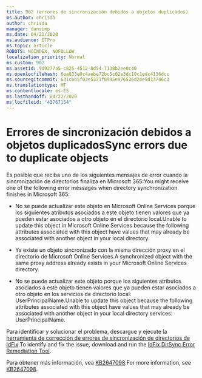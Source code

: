 ```yaml
---
title: 902 (errores de sincronización debidos a objetos duplicados)
ms.author: chrisda
author: chrisda
manager: dansimp
ms.date: 04/21/2020
ms.audience: ITPro
ms.topic: article
ROBOTS: NOINDEX, NOFOLLOW
localization_priority: Normal
ms.custom: 902
ms.assetid: 9d9277a5-c825-4512-8d54-7138b2ee0c40
ms.openlocfilehash: 6ea833e0c4aebe72bc5c02e3dc10c1edc4136dcc
ms.sourcegitcommit: 631cbb5f03e5371f0995e976536d24e9d13746c3
ms.translationtype: MT
ms.contentlocale: es-ES
ms.lasthandoff: 04/22/2020
ms.locfileid: "43767154"
---
```

# <a name="sync-errors-due-to-duplicate-objects"></a><span data-ttu-id="d594f-102">Errores de sincronización debidos a objetos duplicados</span><span class="sxs-lookup"><span data-stu-id="d594f-102">Sync errors due to duplicate objects</span></span>

<span data-ttu-id="d594f-103">Es posible que reciba uno de los siguientes mensajes de error cuando la sincronización de directorios finaliza en Microsoft 365:</span><span class="sxs-lookup"><span data-stu-id="d594f-103">You might receive one of the following error messages when directory synchronization finishes in Microsoft 365:</span></span>

- <span data-ttu-id="d594f-104">No se puede actualizar este objeto en Microsoft Online Services porque los siguientes atributos asociados a este objeto tienen valores que ya pueden estar asociados a otro objeto en el directorio local.</span><span class="sxs-lookup"><span data-stu-id="d594f-104">Unable to update this object in Microsoft Online Services because the following attributes associated with this object have values that may already be associated with another object in your local directory.</span></span>

- <span data-ttu-id="d594f-105">Ya existe un objeto sincronizado con la misma dirección proxy en el directorio de Microsoft Online Services.</span><span class="sxs-lookup"><span data-stu-id="d594f-105">A synchronized object with the same proxy address already exists in your Microsoft Online Services directory.</span></span>

- <span data-ttu-id="d594f-106">No se puede actualizar este objeto porque los siguientes atributos asociados a este objeto tienen valores que ya pueden estar asociados a otro objeto en los servicios de directorio local: UserPrincipalName.</span><span class="sxs-lookup"><span data-stu-id="d594f-106">Unable to update this object because the following attributes associated with this object have values that may already be associated with another object in your local directory services: UserPrincipalName.</span></span>

<span data-ttu-id="d594f-107">Para identificar y solucionar el problema, descargue y ejecute la [herramienta de corrección de errores de sincronización de directorios de IdFix](https://www.microsoft.com/download/details.aspx?id=36832).</span><span class="sxs-lookup"><span data-stu-id="d594f-107">To identify and fix the issue, download and run the [IdFix DirSync Error Remediation Tool](https://www.microsoft.com/download/details.aspx?id=36832).</span></span>

<span data-ttu-id="d594f-108">Para obtener más información, vea [KB2647098](https://support.microsoft.com/help/2647098/duplicate-or-invalid-attributes-prevent-directory-synchronization-in-o).</span><span class="sxs-lookup"><span data-stu-id="d594f-108">For more information, see [KB2647098](https://support.microsoft.com/help/2647098/duplicate-or-invalid-attributes-prevent-directory-synchronization-in-o).</span></span>
